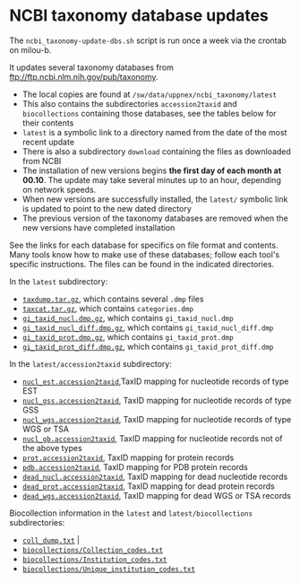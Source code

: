 NCBI taxonomy database updates
=======================

The `ncbi_taxonomy-update-dbs.sh` script is run once a week via the crontab on milou-b.

It updates several taxonomy databases from <ftp://ftp.ncbi.nlm.nih.gov/pub/taxonomy>.
* The local copies are found at `/sw/data/uppnex/ncbi_taxonomy/latest`
* This also contains the subdirectories `accession2taxid` and `biocollections` containing those databases, see the tables below for their contents
* `latest` is a symbolic link to a directory named from the date of the most recent update
* There is also a subdirectory `download` containing the files as downloaded from NCBI
* The installation of new versions begins **the first day of each month at 00.10**.  The update may take several minutes up to an hour, depending on network speeds.
* When new versions are successfully installed, the `latest/` symbolic link is updated to point to the new dated directory
* The previous version of the taxonomy databases are removed when the new versions have completed installation

See the links for each database for specifics on file format and contents.
Many tools know how to make use of these databases; follow each tool's specific
instructions.  The files can be found in the indicated directories.

In the `latest` subdirectory:

* [`taxdump.tar.gz`](ftp://ftp.ncbi.nlm.nih.gov/pub/taxonomy/taxdump_readme.txt), which contains several `.dmp` files
* [`taxcat.tar.gz`](ftp://ftp.ncbi.nlm.nih.gov/pub/taxonomy/taxcat_readme.txt), which contains `categories.dmp`
* [`gi_taxid_nucl.dmp.gz`](ftp://ftp.ncbi.nlm.nih.gov/pub/taxonomy/gi_taxid.readme), which contains `gi_taxid_nucl.dmp`
* [`gi_taxid_nucl_diff.dmp.gz`](ftp://ftp.ncbi.nlm.nih.gov/pub/taxonomy/gi_taxid.readme), which contains `gi_taxid_nucl_diff.dmp`
* [`gi_taxid_prot.dmp.gz`](ftp://ftp.ncbi.nlm.nih.gov/pub/taxonomy/gi_taxid.readme), which contains `gi_taxid_prot.dmp`
* [`gi_taxid_prot_diff.dmp.gz`](ftp://ftp.ncbi.nlm.nih.gov/pub/taxonomy/gi_taxid.readme), which contains `gi_taxid_prot_diff.dmp`

In the `latest/accession2taxid` subdirectory:

* [`nucl_est.accession2taxid`](ftp://ftp.ncbi.nlm.nih.gov/pub/taxonomy/accession2taxid/README),TaxID mapping for nucleotide records of type EST
* [`nucl_gss.accession2taxid`](ftp://ftp.ncbi.nlm.nih.gov/pub/taxonomy/accession2taxid/README), TaxID mapping for nucleotide records of type GSS
* [`nucl_wgs.accession2taxid`](ftp://ftp.ncbi.nlm.nih.gov/pub/taxonomy/accession2taxid/README), TaxID mapping for nucleotide records of type WGS or TSA
* [`nucl_gb.accession2taxid`](ftp://ftp.ncbi.nlm.nih.gov/pub/taxonomy/accession2taxid/README), TaxID mapping for nucleotide records not of the above types
* [`prot.accession2taxid`](ftp://ftp.ncbi.nlm.nih.gov/pub/taxonomy/accession2taxid/README), TaxID mapping for protein records
* [`pdb.accession2taxid`](ftp://ftp.ncbi.nlm.nih.gov/pub/taxonomy/accession2taxid/README), TaxID mapping for PDB protein records
* [`dead_nucl.accession2taxid`](ftp://ftp.ncbi.nlm.nih.gov/pub/taxonomy/accession2taxid/README), TaxID mapping for dead nucleotide records
* [`dead_prot.accession2taxid`](ftp://ftp.ncbi.nlm.nih.gov/pub/taxonomy/accession2taxid/README), TaxID mapping for dead protein records
* [`dead_wgs.accession2taxid`](ftp://ftp.ncbi.nlm.nih.gov/pub/taxonomy/accession2taxid/README), TaxID mapping for dead WGS or TSA records

Biocollection information in the `latest` and `latest/biocollections` subdirectories:

* [`coll_dump.txt`](ftp://ftp.ncbi.nlm.nih.gov/pub/taxonomy) | 
* [`biocollections/Collection_codes.txt`](ftp://ftp.ncbi.nlm.nih.gov/pub/taxonomy/biocollections)
* [`biocollections/Institution_codes.txt`](ftp://ftp.ncbi.nlm.nih.gov/pub/taxonomy/biocollections)
* [`biocollections/Unique_institution_codes.txt`](ftp://ftp.ncbi.nlm.nih.gov/pub/taxonomy/biocollections)

[taxdump]:  ftp://ftp.ncbi.nlm.nih.gov/pub/taxonomy/taxdump_readme.txt
[taxcat]:   ftp://ftp.ncbi.nlm.nih.gov/pub/taxonomy/taxcat_readme.txt
[gi_taxid]: ftp://ftp.ncbi.nlm.nih.gov/pub/taxonomy/gi_taxid.readme
[acc2tax]:  ftp://ftp.ncbi.nlm.nih.gov/pub/taxonomy/accession2taxid/README
[taxonomy]: ftp://ftp.ncbi.nlm.nih.gov/pub/taxonomy
[biocoll]:  ftp://ftp.ncbi.nlm.nih.gov/pub/taxonomy/biocollections

